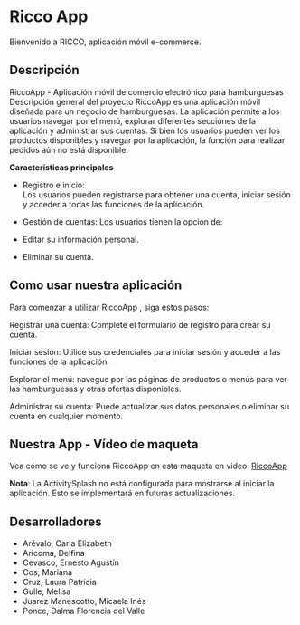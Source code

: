 # Ricco App

Bienvenido a RICCO, aplicación móvil e-commerce.

## Descripción
RiccoApp - Aplicación móvil de comercio electrónico para hamburguesas
Descripción general del proyecto
RiccoApp es una aplicación móvil diseñada para un negocio de hamburguesas. La aplicación permite a los usuarios navegar por el menú, explorar diferentes secciones de la aplicación y administrar sus cuentas. Si bien los usuarios pueden ver los productos disponibles y navegar por la aplicación, la función para realizar pedidos aún no está disponible.

**Características principales**
- Registro e inicio:  
Los usuarios pueden registrarse para obtener una cuenta, iniciar sesión y acceder a todas las funciones de la aplicación.

- Gestión de cuentas:
Los usuarios tienen la opción de:

- Editar su información personal.
- Eliminar su cuenta.

## Como usar nuestra aplicación
Para comenzar a utilizar RiccoApp , siga estos pasos:

Registrar una cuenta:
Complete el formulario de registro para crear su cuenta.

Iniciar sesión:
Utilice sus credenciales para iniciar sesión y acceder a las funciones de la aplicación.

Explorar el menú:
navegue por las páginas de productos o menús para ver las hamburguesas y otras ofertas disponibles.

Administrar su cuenta:
Puede actualizar sus datos personales o eliminar su cuenta en cualquier momento.


## Nuestra App - Vídeo de maqueta

Vea cómo se ve y funciona RiccoApp en esta maqueta en video: [RiccoApp](https://www.youtube.com/watch?v=DL9KUXR6U98)

**Nota**: La ActivitySplash no está configurada para mostrarse al iniciar la aplicación. Esto se implementará en futuras actualizaciones.

## Desarrolladores
- Arévalo, Carla Elizabeth
- Aricoma, Delfina
- Cevasco, Ernesto Agustín
- Cos, Mariana
- Cruz, Laura Patricia
- Gulle, Melisa
- Juarez Manescotto, Micaela Inés
- Ponce, Dalma Florencia del Valle
